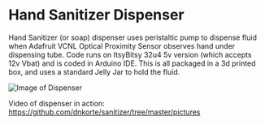# Hand Sanitizer Dispenser
Hand Sanitizer (or soap) dispenser uses peristaltic pump to dispense fluid when Adafruit VCNL Optical Proximity Sensor observes hand under dispensing tube.  Code runs on ItsyBitsy 32u4 5v version (which accepts 12v Vbat) and is coded in Arduino IDE.  This is all packaged in a 3d printed box, and uses a standard Jelly Jar to hold the fluid.

![Image of Dispenser](https://github.com/dnkorte/sanitizer/tree/master/pictures/picture1_front.jpg)


Video of dispenser in action:  https://github.com/dnkorte/sanitizer/tree/master/pictures 

